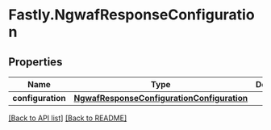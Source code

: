 # Fastly.NgwafResponseConfiguration

## Properties

Name | Type | Description | Notes
------------ | ------------- | ------------- | -------------
**configuration** | [**NgwafResponseConfigurationConfiguration**](NgwafResponseConfigurationConfiguration.md) |  | [optional] 


[[Back to API list]](../../README.md#endpoints) [[Back to README]](../../README.md)
